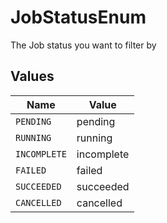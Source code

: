 # JobStatusEnum

The Job status you want to filter by


## Values

| Name         | Value        |
| ------------ | ------------ |
| `PENDING`    | pending      |
| `RUNNING`    | running      |
| `INCOMPLETE` | incomplete   |
| `FAILED`     | failed       |
| `SUCCEEDED`  | succeeded    |
| `CANCELLED`  | cancelled    |